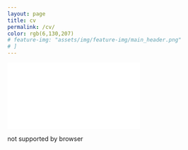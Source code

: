 ```yaml
---
layout: page
title: cv
permalink: /cv/
color: rgb(6,130,207)
# feature-img: "assets/img/feature-img/main_header.png"
# ]
---
```


<!-- [Download](/assets/pdf/CV_Apr25_2021.pdf) -->

<!-- I need to figure out the width situation - -->
<object data="/assets/pdf/CV_Apr25_2021.pdf" type="application/pdf" width="2500px" height="750px">
    <embed src="/assets/pdf/CV_Apr25_2021.pdf" type="application/pdf">
        <p>not supported by browser</p>
    </embed>
</object>
